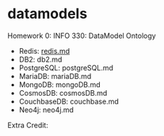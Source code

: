 # datamodels
Homework 0: INFO 330: DataModel Ontology

* Redis: [redis.md](redis.md)
* DB2: db2.md
* PostgreSQL: postgreSQL.md
* MariaDB: mariaDB.md
* MongoDB: mongoDB.md
* CosmosDB: cosmosDB.md
* CouchbaseDB: couchbase.md
* Neo4j: neo4j.md

Extra Credit: 

